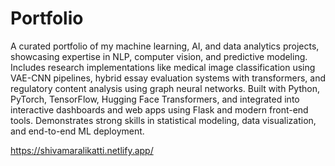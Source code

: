 # Portfolio

A curated portfolio of my machine learning, AI, and data analytics projects, showcasing expertise in NLP, computer vision, and predictive modeling. Includes research implementations like medical image classification using VAE-CNN pipelines, hybrid essay evaluation systems with transformers, and regulatory content analysis using graph neural networks. Built with Python, PyTorch, TensorFlow, Hugging Face Transformers, and integrated into interactive dashboards and web apps using Flask and modern front-end tools. Demonstrates strong skills in statistical modeling, data visualization, and end-to-end ML deployment.

https://shivamaralikatti.netlify.app/
